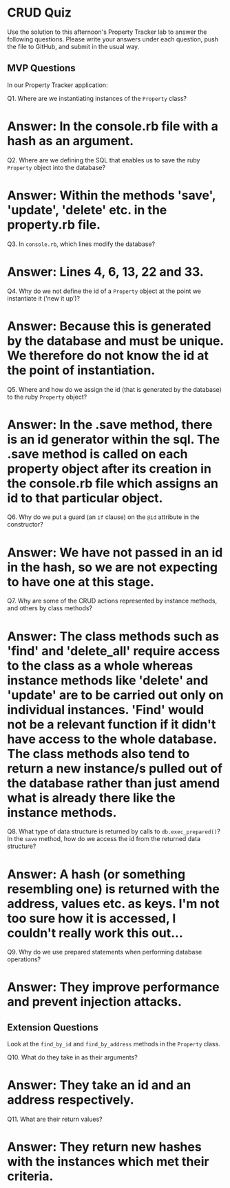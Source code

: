 # CRUD Quiz

Use the solution to this afternoon's Property Tracker lab to answer the following questions. Please write your answers under each question, push the file to GitHub, and submit in the usual way.

## MVP Questions

In our Property Tracker application:

Q1. Where are we instantiating instances of the `Property` class?

# Answer: In the console.rb file with a hash as an argument.

Q2. Where are we defining the SQL that enables us to save the ruby `Property` object into the database?

# Answer: Within the methods 'save', 'update', 'delete' etc. in the property.rb file.

Q3. In `console.rb`, which lines modify the database?

# Answer: Lines 4, 6, 13, 22 and 33.

Q4. Why do we not define the id of a `Property` object at the point we instantiate it (‘new it up’)?

# Answer: Because this is generated by the database and must be unique. We therefore do not know the id at the point of instantiation.

Q5. Where and how do we assign the id (that is generated by the database) to the ruby `Property` object?

# Answer: In the .save method, there is an id generator within the sql. The .save method is called on each property object after its creation in the console.rb file which assigns an id to that particular object.

Q6. Why do we put a guard (an `if` clause) on the `@id` attribute in the constructor?

# Answer: We have not passed in an id in the hash, so we are not expecting to have one at this stage.

Q7. Why are some of the CRUD actions represented by instance methods, and others by class methods?

# Answer: The class methods such as 'find' and 'delete_all' require access to the class as a whole whereas instance methods like 'delete' and 'update' are to be carried out only on individual instances. 'Find' would not be a relevant function if it didn't have access to the whole database. The class methods also tend to return a new instance/s pulled out of the database rather than just amend what is already there like the instance methods.

Q8. What type of data structure is returned by calls to `db.exec_prepared()`? In the `save` method, how do we access the id from the returned data structure?

# Answer: A hash (or something resembling one) is returned with the address, values etc. as keys. I'm not too sure how it is accessed, I couldn't really work this out...

Q9. Why do we use prepared statements when performing database operations?

# Answer: They improve performance and prevent injection attacks.

## Extension Questions

Look at the `find_by_id` and `find_by_address` methods in the `Property` class.

Q10. What do they take in as their arguments?

# Answer: They take an id and an address respectively.

Q11. What are their return values?

# Answer: They return new hashes with the instances which met their criteria.
